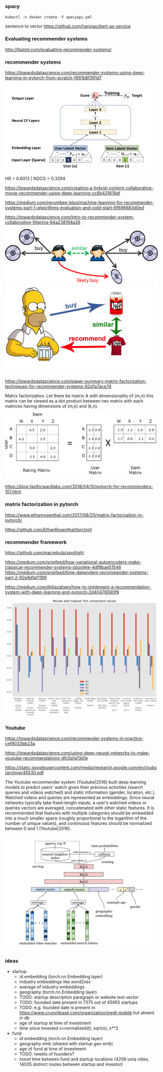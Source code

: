 ### spacy

`kubectl -n zhuker create -f spacyapi.yml`



sentence to vector https://github.com/hanxiao/bert-as-service

### Evaluating recommender systems

http://fastml.com/evaluating-recommender-systems/

### recommender systems 

https://towardsdatascience.com/recommender-systems-using-deep-learning-in-pytorch-from-scratch-f661b8f391d7

![rec1](rec1.png)

HR = 0.6013 | NDCG = 0.3294

https://towardsdatascience.com/creating-a-hybrid-content-collaborative-movie-recommender-using-deep-learning-cc8b431618af

https://medium.com/recombee-blog/machine-learning-for-recommender-systems-part-1-algorithms-evaluation-and-cold-start-6f696683d0ed

https://towardsdatascience.com/intro-to-recommender-system-collaborative-filtering-64a238194a26

![rec1](user1.png)
![rec1](item1.png)


https://towardsdatascience.com/paper-summary-matrix-factorization-techniques-for-recommender-systems-82d1a7ace74

Matrix factorization. Let there be matrix A with dimensionality of (m,n) this matrix can be viewed as a dot product between two matrix with each matrices having dimensions of (m,k) and (k,n).

![rec1](mfact1.png)


https://blog.fastforwardlabs.com/2018/04/10/pytorch-for-recommenders-101.html

### matrix factorization in pytorch

https://www.ethanrosenthal.com/2017/06/20/matrix-factorization-in-pytorch/

https://github.com/EthanRosenthal/torchmf


### recommender framework
https://github.com/maciejkula/spotlight


https://medium.com/snipfeed/how-variational-autoencoders-make-classical-recommender-systems-obsolete-4df8bae51546
https://medium.com/snipfeed/time-dependent-recommender-systems-part-2-92e8dfaf1199

https://medium.com/@iliazaitsev/how-to-implement-a-recommendation-system-with-deep-learning-and-pytorch-2d40476590f9

![rec1](embed_fc1.png)


### Youtube

https://towardsdatascience.com/recommender-systems-in-practice-cef9033bb23a

https://towardsdatascience.com/using-deep-neural-networks-to-make-youtube-recommendations-dfc0a1a13d1e

https://static.googleusercontent.com/media/research.google.com/en//pubs/archive/45530.pdf

The Youtube recommender system (Youtube|2016) built deep learning models to predict users' watch given their previous activities (search queries and videos watched) and static information (gender, location, etc.). Watched videos and queries are represented as embeddings. Since neural networks typically take fixed-length inputs, a user’s watched videos or queries vectors are averaged, concatenated with other static features. It is recommended that features with multiple categories should be embedded into a much smaller space (roughly proportional to the logarithm of the number of unique values), and continuous features should be normalized between 0 and 1 (Youtube|2016).

![rec1](youtube1.png)


### ideas

- startup
    - id embedding (torch.nn.Embedding layer)
    - industry embeddings like word2vec 
    - average of industry embeddings
    - geography (torch.nn.Embedding layer)
    - TODO: startup description paragraph or website text vector 
    - TODO: founded date present in 7375 out of 45955 startups
    - TODO: e.g. founded date is present in https://www.crunchbase.com/organization/medl-mobile but absent in db
    - age of startup at time of investment
    - time since invested x=normalized(t), sqrt(x), x**2
- fund
    - id embedding (torch.nn.Embedding layer)
    - geography emb (shared with startup geo emb)
    - age of fund at time of investment
    - TODO: tweets of founders?
    - _travel_ time between fund and startup locations (4206 uniq cities, 14035 distinct routes between startup and investor)
